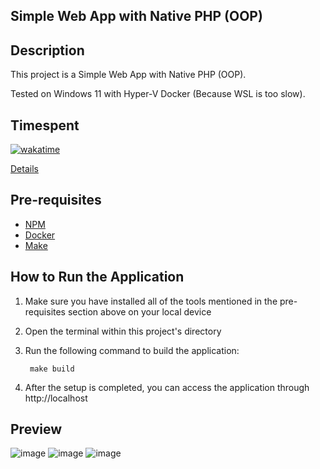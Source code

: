 ## Simple Web App with Native PHP (OOP)

## Description

This project is a Simple Web App with Native PHP (OOP).

Tested on Windows 11 with Hyper-V Docker (Because WSL is too slow).

## Timespent

[![wakatime](https://wakatime.com/badge/user/52dc8466-d511-4812-bfed-fa756030a686/project/9ff98db0-6b00-473b-a571-ef2a25d47ca7.svg)](https://wakatime.com/badge/user/52dc8466-d511-4812-bfed-fa756030a686/project/9ff98db0-6b00-473b-a571-ef2a25d47ca7)

[Details](https://wakatime.com/@abdulhalimzhr/projects/anusghvdsp?start=2023-09-14&end=2023-09-20)

## Pre-requisites

- [NPM](https://nodejs.org/en/download)
- [Docker](https://docs.docker.com/get-docker/)
- [Make](https://www.gnu.org/software/make/manual/make.html)

## How to Run the Application

1. Make sure you have installed all of the tools mentioned in the pre-requisites section above on your local device
2. Open the terminal within this project's directory
3. Run the following command to build the application:

   ```
    make build
   ```

4. After the setup is completed, you can access the application through http://localhost

## Preview

![image](https://github.com/abdulhalimzhr/tlntvz/assets/75671219/c2ce3d20-0cde-48e0-b6fe-745d14e0891a)
![image](https://github.com/abdulhalimzhr/tlntvz/assets/75671219/186cc9f4-d012-49fd-aaf9-a7b75d5651e2)
![image](https://github.com/abdulhalimzhr/tlntvz/assets/75671219/691b866d-1b07-4f50-9e49-33c022b0c3ca)
